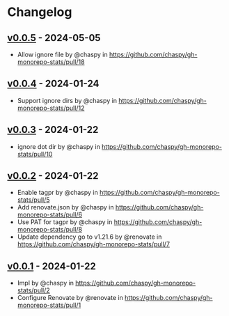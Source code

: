 # Changelog

## [v0.0.5](https://github.com/chaspy/gh-monorepo-stats/compare/v0.0.4...v0.0.5) - 2024-05-05
- Allow ignore file by @chaspy in https://github.com/chaspy/gh-monorepo-stats/pull/18

## [v0.0.4](https://github.com/chaspy/gh-monorepo-stats/compare/v0.0.3...v0.0.4) - 2024-01-24
- Support ignore dirs by @chaspy in https://github.com/chaspy/gh-monorepo-stats/pull/12

## [v0.0.3](https://github.com/chaspy/gh-monorepo-stats/compare/v0.0.2...v0.0.3) - 2024-01-22
- ignore dot dir by @chaspy in https://github.com/chaspy/gh-monorepo-stats/pull/10

## [v0.0.2](https://github.com/chaspy/gh-monorepo-stats/compare/v0.0.1...v0.0.2) - 2024-01-22
- Enable tagpr by @chaspy in https://github.com/chaspy/gh-monorepo-stats/pull/5
- Add renovate.json by @chaspy in https://github.com/chaspy/gh-monorepo-stats/pull/6
- Use PAT for tagpr by @chaspy in https://github.com/chaspy/gh-monorepo-stats/pull/8
- Update dependency go to v1.21.6 by @renovate in https://github.com/chaspy/gh-monorepo-stats/pull/7

## [v0.0.1](https://github.com/chaspy/gh-monorepo-stats/commits/v0.0.1) - 2024-01-22
- Impl by @chaspy in https://github.com/chaspy/gh-monorepo-stats/pull/2
- Configure Renovate by @renovate in https://github.com/chaspy/gh-monorepo-stats/pull/1
